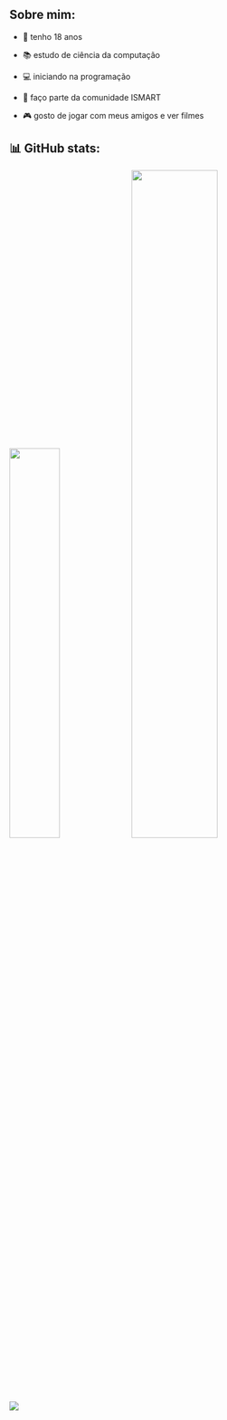  ## Sobre mim:

- 👤 tenho 18 anos
- 📚 estudo de ciência da computação
- 💻 iniciando na programação
- 🦉 faço parte da comunidade ISMART
- 🎮 gosto de jogar com meus amigos e ver filmes

  ##

## 📊 GitHub stats:
<div>
    <a hfref="https://github.com/yandoribeiro">
      <img width=42%" src="https://github-readme-stats.vercel.app/api?username=yandoribeiro&show_icons=true&theme=dark&inclue_all_commits=true&count_private=true"/>
      <img width=55%" src="https://github-readme-stats.vercel.app/api/top-langs/?username=yandoribeiro&layout=compact&langs_count=16&theme=dark"/>
    </div>

## 

<div>
   <a href="https://discord.gg/427243969844609042" target="_blank"><img src="https://img.shields.io/badge/Discord-7289DA?style=for-the-badge&logo=discord&logoColor=white" target="_blank"></a> 
</div>
 
    
